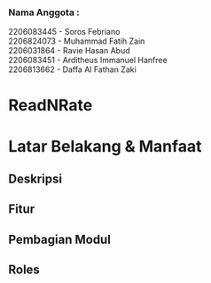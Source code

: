 ### Nama Anggota :
2206083445 - Soros Febriano <br>
2206824073 - Muhammad Fatih Zain <br>
2206031864 - Ravie Hasan Abud <br>
2206083451 - Arditheus Immanuel Hanfree <br>
2206813662 - Daffa Al Fathan Zaki <br>

# ReadNRate
# Latar Belakang & Manfaat

## Deskripsi
## Fitur
## Pembagian Modul
## Roles
